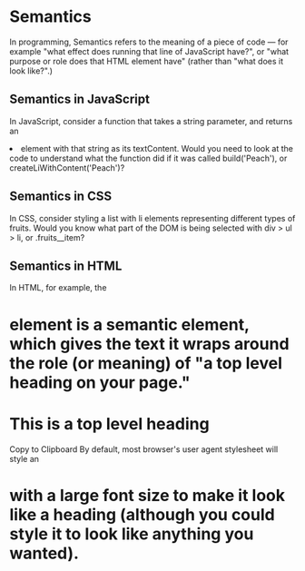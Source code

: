 
# Semantics
In programming, Semantics refers to the meaning of a piece of code — for example "what effect does running that line of JavaScript have?", or "what purpose or role does that HTML element have" (rather than "what does it look like?".)

## Semantics in JavaScript
In JavaScript, consider a function that takes a string parameter, and returns an <li> element with that string as its textContent. Would you need to look at the code to understand what the function did if it was called build('Peach'), or createLiWithContent('Peach')?

## Semantics in CSS
In CSS, consider styling a list with li elements representing different types of fruits. Would you know what part of the DOM is being selected with div > ul > li, or .fruits__item?

## Semantics in HTML
In HTML, for example, the <h1> element is a semantic element, which gives the text it wraps around the role (or meaning) of "a top level heading on your page."

<h1>This is a top level heading</h1>
Copy to Clipboard
By default, most browser's user agent stylesheet will style an <h1> with a large font size to make it look like a heading (although you could style it to look like anything you wanted).